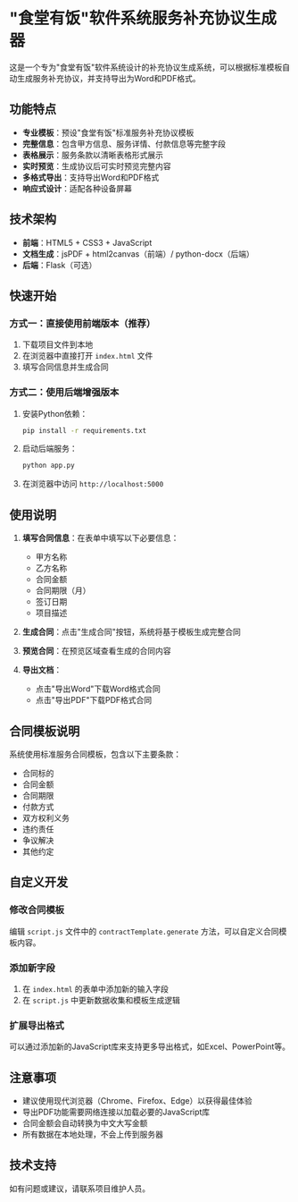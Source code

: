 # "食堂有饭"软件系统服务补充协议生成器

这是一个专为"食堂有饭"软件系统设计的补充协议生成系统，可以根据标准模板自动生成服务补充协议，并支持导出为Word和PDF格式。

## 功能特点

- **专业模板**：预设"食堂有饭"标准服务补充协议模板
- **完整信息**：包含甲方信息、服务详情、付款信息等完整字段
- **表格展示**：服务条款以清晰表格形式展示
- **实时预览**：生成协议后可实时预览完整内容
- **多格式导出**：支持导出Word和PDF格式
- **响应式设计**：适配各种设备屏幕

## 技术架构

- **前端**：HTML5 + CSS3 + JavaScript
- **文档生成**：jsPDF + html2canvas（前端）/ python-docx（后端）
- **后端**：Flask（可选）

## 快速开始

### 方式一：直接使用前端版本（推荐）

1. 下载项目文件到本地
2. 在浏览器中直接打开 `index.html` 文件
3. 填写合同信息并生成合同

### 方式二：使用后端增强版本

1. 安装Python依赖：
   ```bash
   pip install -r requirements.txt
   ```

2. 启动后端服务：
   ```bash
   python app.py
   ```

3. 在浏览器中访问 `http://localhost:5000`

## 使用说明

1. **填写合同信息**：在表单中填写以下必要信息：
   - 甲方名称
   - 乙方名称
   - 合同金额
   - 合同期限（月）
   - 签订日期
   - 项目描述

2. **生成合同**：点击"生成合同"按钮，系统将基于模板生成完整合同

3. **预览合同**：在预览区域查看生成的合同内容

4. **导出文档**：
   - 点击"导出Word"下载Word格式合同
   - 点击"导出PDF"下载PDF格式合同

## 合同模板说明

系统使用标准服务合同模板，包含以下主要条款：
- 合同标的
- 合同金额
- 合同期限
- 付款方式
- 双方权利义务
- 违约责任
- 争议解决
- 其他约定

## 自定义开发

### 修改合同模板

编辑 `script.js` 文件中的 `contractTemplate.generate` 方法，可以自定义合同模板内容。

### 添加新字段

1. 在 `index.html` 的表单中添加新的输入字段
2. 在 `script.js` 中更新数据收集和模板生成逻辑

### 扩展导出格式

可以通过添加新的JavaScript库来支持更多导出格式，如Excel、PowerPoint等。

## 注意事项

- 建议使用现代浏览器（Chrome、Firefox、Edge）以获得最佳体验
- 导出PDF功能需要网络连接以加载必要的JavaScript库
- 合同金额会自动转换为中文大写金额
- 所有数据在本地处理，不会上传到服务器

## 技术支持

如有问题或建议，请联系项目维护人员。